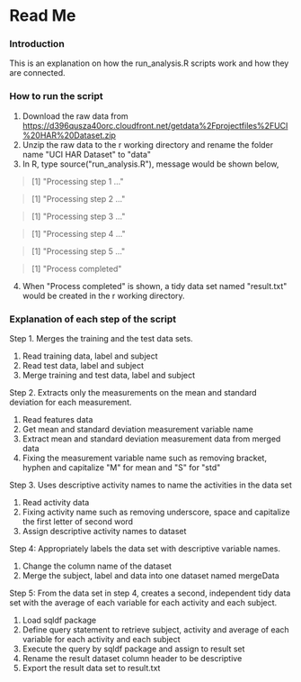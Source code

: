 Read Me
==================
### Introduction
This is an explanation on how the run_analysis.R scripts work and how they are connected.

### How to run the script
1. Download the raw data from https://d396qusza40orc.cloudfront.net/getdata%2Fprojectfiles%2FUCI%20HAR%20Dataset.zip 
2. Unzip the raw data to the r working directory and rename the folder name "UCI HAR Dataset" to "data"
3. In R, type source("run_analysis.R"), message would be shown below,

> [1] "Processing step 1 ..."

> [1] "Processing step 2 ..."

> [1] "Processing step 3 ..."

> [1] "Processing step 4 ..."

> [1] "Processing step 5 ..."

> [1] "Process completed"

4. When "Process completed" is shown, a tidy data set named "result.txt" would be created in the r working directory.

### Explanation of each step of the script
Step 1. Merges the training and the test data sets.
1. Read training data, label and subject
2. Read test data, label and subject
3. Merge training and test data, label and subject

Step 2. Extracts only the measurements on the mean and standard deviation for each measurement.
1. Read features data
2. Get mean and standard deviation measurement variable name
3. Extract mean and standard deviation measurement data from merged data
4. Fixing the measurement variable name such as removing bracket, hyphen and capitalize "M" for mean and "S" for "std"

Step 3. Uses descriptive activity names to name the activities in the data set
1. Read activity data
2. Fixing activity name such as removing underscore, space and capitalize the first letter of second word
3. Assign descriptive activity names to dataset

Step 4: Appropriately labels the data set with descriptive variable names. 
1. Change the column name of the dataset
2. Merge the subject, label and data into one dataset named mergeData

Step 5:  From the data set in step 4, creates a second, independent tidy data set with the average of each variable for each activity and each subject.
1. Load sqldf package
2. Define query statement to retrieve subject, activity and average of each variable for each activity and each subject
3. Execute the query by sqldf package and assign to result set
4. Rename the result dataset column header to be descriptive
5. Export the result data set to result.txt